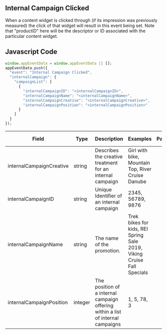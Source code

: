 ## Internal Campaign Clicked

When a content widget is clicked through (if its impression was previously measured) the click of that widget will result in this event being set. Note that "productID" here will be the descriptor or ID associated with the particular content widget.

## Javascript Code
```js
window.appEventData = window.appEventData || [];
appEventData.push({
  "event": "Internal Campaign Clicked",
  "internalCampaign": {
    "campaignList": [
      {
        "internalCampaignID": "<internalCampaignID>",
        "internalCampaignName": "<internalCampaignName>",
        "internalCampaignCreative": "<internalCampaignCreative>",
        "internalCampaignPosition": "<internalCampaignPosition>"
      }
    ]
  }
});
```

|Field|Type|Description|Examples|Pattern|Min Length|Max Length|Minimum|Maximum|Multiple Of|
| --- | --- | --- | --- | --- | --- | --- | --- | --- | --- |
|internalCampaignCreative|string|Describes the creative treatment for an internal campaign|Girl with bike, Mountain Top, River Cruise Danube|||||||
|internalCampaignID|string|Unique Identifier of an internal campaign|2345, 56789, 9876|||||||
|internalCampaignName|string|The name of the promotion.|Trek bikes for kids, REI Spring Sale 2019, Viking Cruise Fall Specials|||||||
|internalCampaignPosition|integer|The position of a internal campaign offering within a list of internal campaigns|1, 5, 78, 3||||1|||
